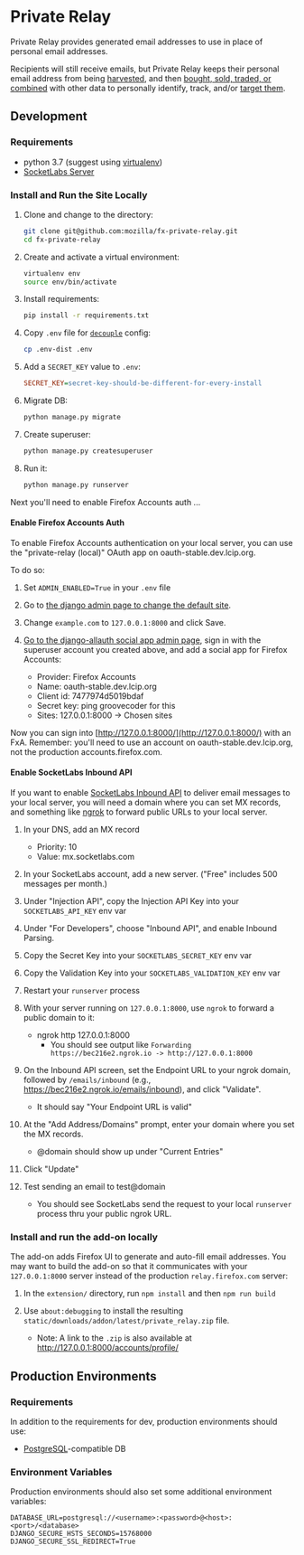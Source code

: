 # Private Relay
Private Relay provides generated email addresses to use in place of personal
email addresses.

Recipients will still receive emails, but Private Relay keeps their personal
email address from being [harvested](https://blog.hubspot.com/marketing/what-is-a-landing-page-ht), 
and then [bought, sold, traded, or combined](https://www.bookyourdata.com/) 
with  other data to personally identify, track, and/or [target
them](https://www.facebook.com/business/help/606443329504150?helpref=faq_content).

## Development
### Requirements
* python 3.7 (suggest using
  [virtualenv](http://docs.python-guide.org/en/latest/dev/virtualenvs/))
* [SocketLabs Server](https://www.socketlabs.com/signup/)

### Install and Run the Site Locally
1. Clone and change to the directory:

    ```sh
    git clone git@github.com:mozilla/fx-private-relay.git
    cd fx-private-relay
    ```

2. Create and activate a virtual environment:

    ```sh
    virtualenv env
    source env/bin/activate
    ```

3. Install requirements:

    ```sh
    pip install -r requirements.txt
    ```

4. Copy `.env` file for
   [`decouple`](https://pypi.python.org/pypi/python-decouple) config:

    ```sh
    cp .env-dist .env
    ```

5. Add a `SECRET_KEY` value to `.env`:

    ```ini
    SECRET_KEY=secret-key-should-be-different-for-every-install
    ```

6. Migrate DB:

    ```sh
    python manage.py migrate
    ```

7. Create superuser:

    ```sh
    python manage.py createsuperuser
    ```

8. Run it:

    ```sh
    python manage.py runserver
    ```

Next you'll need to enable Firefox Accounts auth ...

#### Enable Firefox Accounts Auth
To enable Firefox Accounts authentication on your local server, you can use the
"private-relay (local)" OAuth app on oauth-stable.dev.lcip.org.

To do so:

1. Set `ADMIN_ENABLED=True` in your `.env` file

2. Go to [the django admin page to change the default
   site](http://127.0.0.1:8000/admin/sites/site/1/change/).

3. Change `example.com` to `127.0.0.1:8000` and click Save.

4. [Go to the django-allauth social app admin
page](http://127.0.0.1:8000/admin/socialaccount/socialapp/), sign in with the
superuser account you created above, and add a social app for Firefox Accounts:

   * Provider: Firefox Accounts
   * Name: oauth-stable.dev.lcip.org
   * Client id: 7477974d5019bdaf
   * Secret key: ping groovecoder for this
   * Sites: 127.0.0.1:8000 -> Chosen sites

Now you can sign into [http://127.0.0.1:8000/](http://127.0.0.1:8000/) with an
FxA. Remember: you'll need to use an account on oauth-stable.dev.lcip.org, not
the production accounts.firefox.com.

#### Enable SocketLabs Inbound API

If you want to enable [SocketLabs Inbound
API](https://inbound.docs.socketlabs.com/v1/documentation/introduction) to
deliver email messages to your local server, you will need a domain where you
can set MX records, and something like [ngrok](https://ngrok.com/) to forward
public URLs to your local server.

1. In your DNS, add an MX record
   * Priority: 10
   * Value: mx.socketlabs.com

2. In your SocketLabs account, add a new server. ("Free" includes 500 messages
   per month.)

3. Under "Injection API", copy the Injection API Key into your
   `SOCKETLABS_API_KEY` env var

4. Under "For Developers", choose "Inbound API", and enable Inbound Parsing.

5. Copy the Secret Key into your `SOCKETLABS_SECRET_KEY` env var

6. Copy the Validation Key into your `SOCKETLABS_VALIDATION_KEY` env var

7. Restart your `runserver` process

8. With your server running on `127.0.0.1:8000`, use `ngrok` to forward a
   public domain to it:
   * ngrok http 127.0.0.1:8000
     * You should see output like `Forwarding https://bec216e2.ngrok.io -> http://127.0.0.1:8000`

9. On the Inbound API screen, set the Endpoint URL to your ngrok domain,
   followed by `/emails/inbound`
   (e.g., https://bec216e2.ngrok.io/emails/inbound), and click "Validate".
   * It should say "Your Endpoint URL is valid"

10. At the "Add Address/Domains" prompt, enter your domain where you set the MX
    records.
    * @domain should show up under "Current Entries"

11. Click "Update"

12. Test sending an email to test@domain
    * You should see SocketLabs send the request to your local `runserver`
    process thru your public ngrok URL.


### Install and run the add-on locally

The add-on adds Firefox UI to generate and auto-fill email addresses. You may
want to build the add-on so that it communicates with your `127.0.0.1:8000`
server instead of the production `relay.firefox.com` server:

1. In the `extension/` directory, run `npm install` and then `npm run build`

2. Use `about:debugging` to install the resulting `static/downloads/addon/latest/private_relay.zip` file.
   * Note: A link to the `.zip` is also available at http://127.0.0.1:8000/accounts/profile/


## Production Environments

### Requirements
In addition to the requirements for dev, production environments should use:

* [PostgreSQL](https://www.postgresql.org/)-compatible DB

### Environment Variables
Production environments should also set some additional environment variables:

```
DATABASE_URL=postgresql://<username>:<password>@<host>:<port>/<database>
DJANGO_SECURE_HSTS_SECONDS=15768000
DJANGO_SECURE_SSL_REDIRECT=True
```
